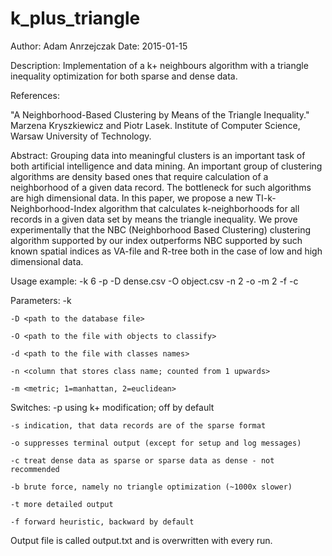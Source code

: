# k_plus_triangle

Author: Adam Anrzejczak
Date: 2015-01-15

 Description:  Implementation of a k+ neighbours algorithm with a triangle inequality optimization
               for both sparse and dense data.

 References:

   "A Neighborhood-Based Clustering by Means of the Triangle Inequality."
   Marzena Kryszkiewicz and Piotr Lasek.
   Institute of Computer Science, Warsaw University of Technology.

   Abstract:
   Grouping data into meaningful clusters is an important task of both artificial
   intelligence and data mining. An important group of clustering algorithms are
   density based ones that require calculation of a neighborhood of a given data
   record. The bottleneck for such algorithms are high dimensional data. In this
   paper, we propose a new TI-k-Neighborhood-Index algorithm that calculates
   k-neighborhoods for all records in a given data set by means the triangle
   inequality. We prove experimentally that the NBC (Neighborhood Based
   Clustering) clustering algorithm supported by our index outperforms NBC
   supported by such known spatial indices as VA-file and R-tree both in the case
   of low and high dimensional data.



   Usage example:
    -k 6 -p -D dense.csv -O object.csv -n 2 -o -m 2 -f -c

   Parameters:
    -k <number of neighbours>
    
    -D <path to the database file>
    
    -O <path to the file with objects to classify>
    
    -d <path to the file with classes names>
    
    -n <column that stores class name; counted from 1 upwards>
    
    -m <metric; 1=manhattan, 2=euclidean>
    

   Switches:
    -p using k+ modification; off by default
    
    -s indication, that data records are of the sparse format
    
    -o suppresses terminal output (except for setup and log messages)
    
    -c treat dense data as sparse or sparse data as dense - not recommended
    
    -b brute force, namely no triangle optimization (~1000x slower)
    
    -t more detailed output
    
    -f forward heuristic, backward by default
    

   Output file is called output.txt and is overwritten with every run.
